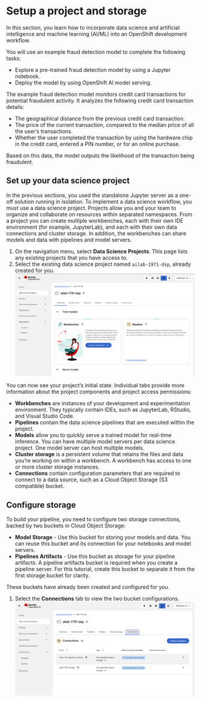 # Setup a project and storage

In this section, you learn how to incorporate data science and artificial intelligence and machine learning (AI/ML) into an OpenShift development workflow.

You will use an example fraud detection model to complete the following tasks:
* Explore a pre-trained fraud detection model by using a Jupyter notebook.
* Deploy the model by using OpenShift AI model serving.

The example fraud detection model monitors credit card transactions for potential fraudulent activity. It analyzes the following credit card transaction details:

* The geographical distance from the previous credit card transaction.
* The price of the current transaction, compared to the median price of all the user’s transactions.
* Whether the user completed the transaction by using the hardware chip in the credit card, entered a PIN number, or for an online purchase.

Based on this data, the model outputs the likelihood of the transaction being fraudulent.

## Set up your data science project

In the previous sections, you used the standalone Jupyter server as a one-off solution running in isolation. To implement a data science workflow, you must use a data science project. Projects allow you and your team to organize and collaborate on resources within separated namespaces. From a project you can create multiple workbenches, each with their own IDE environment (for example, JupyterLab), and each with their own data connections and cluster storage. In addition, the workbenches can share models and data with pipelines and model servers.

1. On the navigation menu, select **Data Science Projects**. This page lists any existing projects that you have access to.
1. Select the existing data science project named `ailab-1971-dsp`, already created for you.
   ![](images/50-dsp-select-project.png ':size=600')

You can now see your project’s initial state. Individual tabs provide more information about the project components and project access permissions:
* **Workbenches** are instances of your development and experimentation environment. They typically contain IDEs, such as JupyterLab, RStudio, and Visual Studio Code.
* **Pipelines** contain the data science pipelines that are executed within the project.
* **Models** allow you to quickly serve a trained model for real-time inference. You can have multiple model servers per data science project. One model server can host multiple models.
* **Cluster storage** is a persistent volume that retains the files and data you’re working on within a workbench. A workbench has access to one or more cluster storage instances.
* **Connections** contain configuration parameters that are required to connect to a data source, such as a Cloud Object Storage (S3 compatible) bucket.

## Configure storage

To build your pipeline, you need to configure two storage connections, backed by two buckets in Cloud Object Storage:
* **Model Storage** - Use this bucket for storing your models and data. You can reuse this bucket and its connection for your notebooks and model servers.
* **Pipelines Artifacts** - Use this bucket as storage for your pipeline artifacts. A pipeline artifacts bucket is required when you create a pipeline server. For this tutorial, create this bucket to separate it from the first storage bucket for clarity.

These buckets have already been created and configured for you.

1. Select the **Connections** tab to view the two bucket configurations.
   ![](images/50-dsp-view-connections.png ':size=600')
